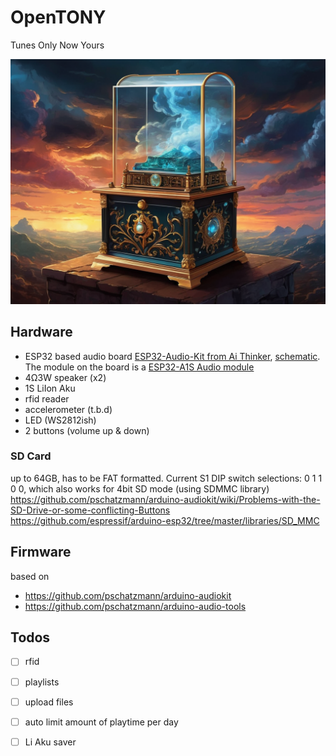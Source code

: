 # OpenTONY
Tunes Only Now Yours

![OpenTONY music box](./img/musicbox.png)

## Hardware
- ESP32 based audio board [ESP32-Audio-Kit from Ai Thinker](https://docs.ai-thinker.com/en/esp32-audio-kit), [schematic](https://docs.ai-thinker.com/_media/esp32-audio-kit_v2.2_sch.pdf). The module on the board is a [ESP32-A1S Audio module](https://docs.ai-thinker.com/en/esp32-a1s)
- 4Ω3W speaker (x2)
- 1S LiIon Aku
- rfid reader
- accelerometer (t.b.d)
- LED (WS2812ish)
- 2 buttons (volume up & down)

### SD Card
up to 64GB, has to be FAT formatted.
Current S1 DIP switch selections: 0 1 1 0 0, which also works for 4bit SD mode (using SDMMC library)
https://github.com/pschatzmann/arduino-audiokit/wiki/Problems-with-the-SD-Drive-or-some-conflicting-Buttons
https://github.com/espressif/arduino-esp32/tree/master/libraries/SD_MMC

## Firmware
based on
- https://github.com/pschatzmann/arduino-audiokit
- https://github.com/pschatzmann/arduino-audio-tools


## Todos
- [ ] rfid
- [ ] playlists
- [ ] upload files
- [ ] auto limit amount of playtime per day
- [ ] Li Aku saver

